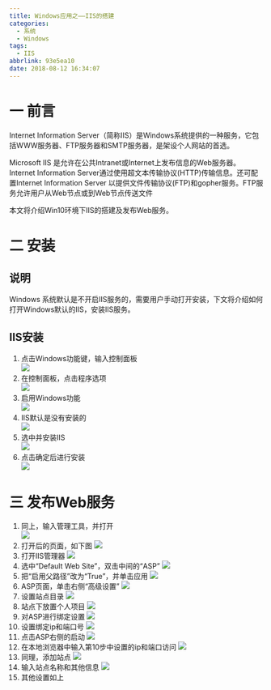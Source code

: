 ```yaml
---
title: Windows应用之——IIS的搭建
categories:
  - 系统
  - Windows
tags:
  - IIS
abbrlink: 93e5ea10
date: 2018-08-12 16:34:07
---
```


# 一 前言
Internet Information Server（简称IIS）是Windows系统提供的一种服务，它包括WWW服务器、FTP服务器和SMTP服务器，是架设个人网站的首选。

Microsoft IIS 是允许在公共Intranet或Internet上发布信息的Web服务器。Internet Information Server通过使用超文本传输协议(HTTP)传输信息。还可配置Internet Information Server 以提供文件传输协议(FTP)和gopher服务。FTP服务允许用户从Web节点或到Web节点传送文件

本文将介绍Win10环境下IIS的搭建及发布Web服务。  

<!--more-->


# 二 安装
## 说明
Windows 系统默认是不开启IIS服务的，需要用户手动打开安装，下文将介绍如何打开Windows默认的IIS，安装IIS服务。  
## IIS安装
1. 点击Windows功能键，输入控制面板  
	![][1] 
2. 在控制面板，点击程序选项  
	![][2] 
3. 启用Windows功能  
	![][3] 
4. IIS默认是没有安装的  
	![][4] 
5. 选中并安装IIS   
	![][5] 
6. 点击确定后进行安装  
	![][6]

# 三 发布Web服务
1. 同上，输入管理工具，并打开      
	![][7]
2. 打开后的页面，如下图
	![][8]  
3. 打开IIS管理器
	![][9]
4. 选中“Default Web Site”，双击中间的“ASP”
	![][10]
5. 把“启用父路径”改为“True”，并单击应用
	![][11]  
6. ASP页面，单击右侧“高级设置”
	![][12]
7. 设置站点目录
	![][13] 
8. 站点下放置个人项目
	![][14]
9. 对ASP进行绑定设置
	![][15]
10. 设置绑定ip和端口号
	![][16]  
11. 点击ASP右侧的启动
	![][17]  
12. 在本地浏览器中输入第10步中设置的ip和端口访问
	![][18]  
13. 同理，添加站点
	![][19]  
14. 输入站点名称和其他信息
	![][20]  
15. 其他设置如上


[1]: https://cdn.staticaly.com/gh/PGzxc/CDN/master/blog-image/iis-control-board-open.png
[2]: https://cdn.staticaly.com/gh/PGzxc/CDN/master/blog-image/iis-application.png
[3]: https://cdn.staticaly.com/gh/PGzxc/CDN/master/blog-image/iis-open-windows-function.png
[4]: https://cdn.staticaly.com/gh/PGzxc/CDN/master/blog-image/iis-service-before.png
[5]: https://cdn.staticaly.com/gh/PGzxc/CDN/master/blog-image/iis-service-after.png
[6]: https://cdn.staticaly.com/gh/PGzxc/CDN/master/blog-image/iis-compont-download.png
[7]: https://cdn.staticaly.com/gh/PGzxc/CDN/master/blog-image/iis-manager-sourch.png
[8]: https://cdn.staticaly.com/gh/PGzxc/CDN/master/blog-image/iis-manager-tool-find.png
[9]: https://cdn.staticaly.com/gh/PGzxc/CDN/master/blog-image/iis-service-open.png
[10]: https://cdn.staticaly.com/gh/PGzxc/CDN/master/blog-image/iis-default-web-asp.png
[11]: https://cdn.staticaly.com/gh/PGzxc/CDN/master/blog-image/iis-asp-parent-true.png
[12]: https://cdn.staticaly.com/gh/PGzxc/CDN/master/blog-image/iis-asp-gaoji-set.png
[13]: https://cdn.staticaly.com/gh/PGzxc/CDN/master/blog-image/iis-web-local.png
[14]: https://cdn.staticaly.com/gh/PGzxc/CDN/master/blog-image/iis-web-index.png
[15]: https://cdn.staticaly.com/gh/PGzxc/CDN/master/blog-image/iis-asp-bind.png
[16]: https://cdn.staticaly.com/gh/PGzxc/CDN/master/blog-image/iis-edit-bind.png
[17]: https://cdn.staticaly.com/gh/PGzxc/CDN/master/blog-image/iis-start.png
[18]: https://cdn.staticaly.com/gh/PGzxc/CDN/master/blog-image/iis-inter-open.png
[19]: https://cdn.staticaly.com/gh/PGzxc/CDN/master/blog-image/iis-web-add.png
[20]: https://cdn.staticaly.com/gh/PGzxc/CDN/master/blog-image/iis-web-add-new.png
